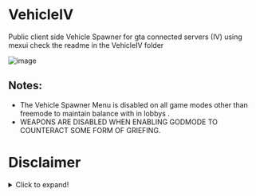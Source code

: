 # VehicleIV
Public client side Vehicle Spawner for gta connected servers (IV) using mexui check the readme in the VehicleIV folder

![image](https://github.com/user-attachments/assets/3f3c39d4-2f6c-4e74-86a5-7cc1c396e477)


## Notes:
- The Vehicle Spawner Menu is disabled on all game modes other than freemode to maintain balance with in lobbys .
- WEAPONS ARE DISABLED WHEN ENABLING GODMODE TO COUNTERACT SOME FORM OF GRIEFING.


# Disclaimer
<details>
  <summary>Click to expand!</summary>
  

Everyone/Company That is viewing this Content This Aplies To You.

Copyright Disclaimer Under Section 107 of the Copyright Act 1976,allowance is made for "fair use" for purposes such as criticism,comment,news reporting,teaching,scholarship and research. Fair use is a use permitted by Copyright statue that might otherwise be infringing. Non-profit, educational or personal use tips the balance in favor of fair use.
</details>
  

